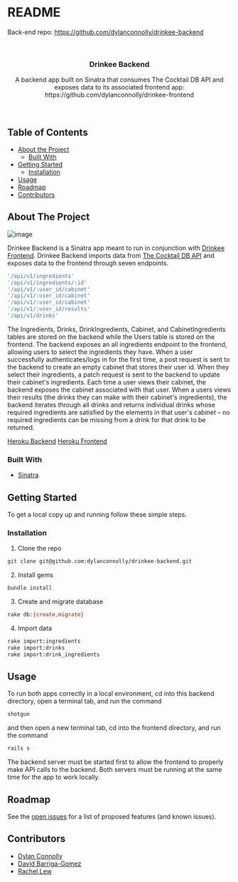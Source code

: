 # README

Back-end repo: https://github.com/dylanconnolly/drinkee-backend

<!-- PROJECT LOGO -->
<br />
<p align="center">
  <a href="https://github.com/dylanconnolly/drinkee-backend">
  </a>

  <h3 align="center">Drinkee Backend</h3>

  <p align="center">
    A backend app built on Sinatra that consumes The Cocktail DB API and exposes data to its associated frontend app:
    https://github.com/dylanconnolly/drinkee-frontend
    <br />
    <br />
    <br />
  </p>
</p>



<!-- TABLE OF CONTENTS -->
## Table of Contents

* [About the Project](#about-the-project)
  * [Built With](#built-with)
* [Getting Started](#getting-started)
  * [Installation](#installation)
* [Usage](#usage)
* [Roadmap](#roadmap)
* [Contributors](#contributors)



<!-- ABOUT THE PROJECT -->
## About The Project

![image](https://user-images.githubusercontent.com/48839191/75552761-3d168600-59f4-11ea-962a-78fbff8e03fe.png)

Drinkee Backend is a Sinatra app meant to run in conjunction with [Drinkee Frontend](https://github.com/dylanconnolly/drinkee-frontend). Drinkee Backend imports data from [The Cocktail DB API](https://www.thecocktaildb.com/api.php) and exposes data to the frontend through seven endpoints.

```sh
'/api/v1/ingredients'
'/api/v1/ingredients/:id'
'/api/v1/:user_id/cabinet'
'/api/v1/:user_id/cabinet'
'/api/v1/:user_id/cabinet'
'/api/v1/:user_id/results'
'/api/v1/drinks'
```

The Ingredients, Drinks, DrinkIngredients, Cabinet, and CabinetIngredients tables are stored on the backend while the Users table is stored on the frontend. The backend exposes an all ingredients endpoint to the frontend, allowing users to select the ingredients they have. When a user successfully authenticates/logs in for the first time, a post request is sent to the backend to create an empty cabinet that stores their user id. When they select their ingredients, a patch request is sent to the backend to update their cabinet's ingredients. Each time a user views their cabinet, the backend exposes the cabinet associated with that user. When a users views their results (the drinks they can make with their cabinet's ingredients), the backend iterates through all drinks and returns individual drinks whose required ingredients are satisfied by the elements in that user's cabinet – no required ingredients can be missing from a drink for that drink to be returned.

[Heroku Backend](https://dashboard.heroku.com/apps/drinkee-backend)
[Heroku Frontend](https://drinkee-frontend.herokuapp.com/)

### Built With

* [Sinatra](http://sinatrarb.com/intro.html)


<!-- GETTING STARTED -->
## Getting Started

To get a local copy up and running follow these simple steps.

### Installation
 
1. Clone the repo
```sh
git clone git@github.com:dylanconnolly/drinkee-backend.git
```

2. Install gems
```sh
bundle install
```

3. Create and migrate database
```sh
rake db:{create,migrate}
```

4. Import data
```sh
rake import:ingredients
rake import:drinks
rake import:drink_ingredients
```

<!-- USAGE EXAMPLES -->
## Usage

To run both apps correctly in a local environment, cd into this backend directory, open a terminal tab, and run the command
```sh
shotgun
```
and then open a new terminal tab, cd into the frontend directory, and run the command
```sh
rails s
```
The backend server must be started first to allow the frontend to properly make API calls to the backend. Both servers must be running at the same time for the app to work locally.



<!-- ROADMAP -->
## Roadmap

See the [open issues](https://github.com/dylanconnolly/drinkee-backend/issues) for a list of proposed features (and known issues).



<!-- CONTRIBUTORS -->
## Contributors

* [Dylan Connolly](https://github.com/dylanconnolly)
* [David Barriga-Gomez](https://github.com/DavidBarriga-Gomez)
* [Rachel Lew](https://github.com/rlew421)





<!-- MARKDOWN LINKS & IMAGES -->
<!-- https://www.markdownguide.org/basic-syntax/#reference-style-links -->
[contributors-shield]: https://img.shields.io/github/contributors/othneildrew/Best-README-Template.svg?style=flat-square
[contributors-url]: https://github.com/othneildrew/Best-README-Template/graphs/contributors
[forks-shield]: https://img.shields.io/github/forks/othneildrew/Best-README-Template.svg?style=flat-square
[forks-url]: https://github.com/othneildrew/Best-README-Template/network/members
[stars-shield]: https://img.shields.io/github/stars/othneildrew/Best-README-Template.svg?style=flat-square
[stars-url]: https://github.com/othneildrew/Best-README-Template/stargazers
[issues-shield]: https://img.shields.io/github/issues/othneildrew/Best-README-Template.svg?style=flat-square
[issues-url]: https://github.com/othneildrew/Best-README-Template/issues
[license-shield]: https://img.shields.io/github/license/othneildrew/Best-README-Template.svg?style=flat-square
[license-url]: https://github.com/othneildrew/Best-README-Template/blob/master/LICENSE.txt
[linkedin-shield]: https://img.shields.io/badge/-LinkedIn-black.svg?style=flat-square&logo=linkedin&colorB=555
[linkedin-url]: https://linkedin.com/in/othneildrew
[product-screenshot]: images/screenshot.png
